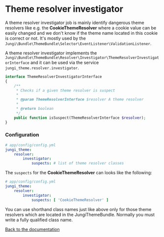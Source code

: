 Theme resolver investigator
===========================

A theme resolver investigator job is mainly identify dangerous theme resolvers like e.g. the **CookieThemeResolver** where 
a cookie value can be easily changed and we don't know if the theme name located in this cookie is correct or not. It's
mostly used by the `Jungi\Bundle\ThemeBundle\Selector\EventListener\ValidationListener`.

A theme resolver investigator implements the `Jungi\Bundle\ThemeBundle\Resolver\Investigator\ThemeResolverInvestigatorInterface` 
and it can be used via the service `jungi_theme.resolver.investigator`.

```php
interface ThemeResolverInvestigatorInterface
{
    /**
     * Checks if a given theme resolver is suspect
     *
     * @param ThemeResolverInterface $resolver A theme resolver
     *
     * @return boolean
     */
    public function isSuspect(ThemeResolverInterface $resolver);
}
```

### Configuration

```yaml
# app/config/config.yml
jungi_theme:
    resolver:
        investigator:
            suspects: # list of theme resolver classes
```

The `suspects` for the **CookieThemeResolver** can looks like the following:

```yaml
# app/config/config.yml
jungi_theme:
    resolver:
        investigator:
            suspects: [ 'CookieThemeResolver' ]
```

You can use shorthand class names just like above only for those theme resolvers which are located in the JungiThemeBundle.
Normally you must write a fully qualified class name.

[Back to the documentation](https://github.com/piku235/JungiThemeBundle/blob/master/Resources/doc/index.md)
